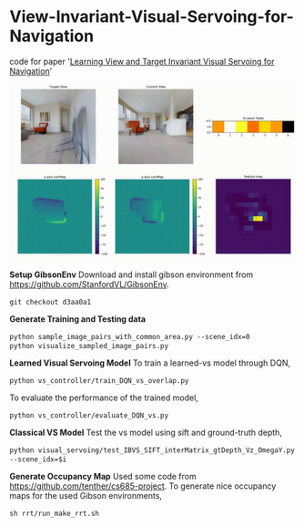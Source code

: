 # View-Invariant-Visual-Servoing-for-Navigation
code for paper '[Learning View and Target Invariant Visual Servoing for Navigation](https://arxiv.org/abs/2003.02327)'

![Title_image](https://github.com/GMU-vision-robotics/View-Invariant-Visual-Servoing-for-Navigation/blob/master/feature_map.gif)

**Setup GibsonEnv**
Download and install gibson environment from https://github.com/StanfordVL/GibsonEnv.

    git checkout d3aa0a1

**Generate Training and Testing data**

    python sample_image_pairs_with_common_area.py --scene_idx=0
    python visualize_sampled_image_pairs.py

**Learned Visual Servoing Model**
To train a learned-vs model through DQN,

    python vs_controller/train_DQN_vs_overlap.py
To evaluate the performance of the trained model,

    python vs_controller/evaluate_DQN_vs.py
 **Classical VS Model**
Test the vs model using sift and ground-truth depth,

    python visual_servoing/test_IBVS_SIFT_interMatrix_gtDepth_Vz_OmegaY.py  --scene_idx=$i

**Generate Occupancy Map**
Used some code from https://github.com/tenther/cs685-project.
To generate nice occupancy maps for the used Gibson environments,

    sh rrt/run_make_rrt.sh
